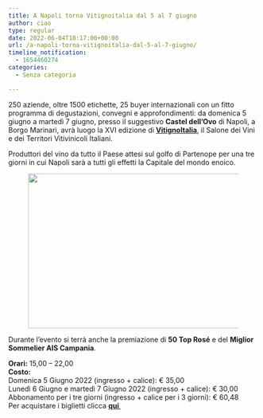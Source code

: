 ```yaml
---
title: A Napoli torna Vitignoitalia dal 5 al 7 giugno
author: ciao
type: regular
date: 2022-06-04T18:17:00+00:00
url: /a-napoli-torna-vitignoitalia-dal-5-al-7-giugno/
timeline_notification:
  - 1654460274
categories:
  - Senza categoria

---
```

250 aziende, oltre 1500 etichette, 25 buyer internazionali con un fitto programma di degustazioni, convegni e approfondimenti: da domenica 5 giugno a martedì 7 giugno, presso il suggestivo&nbsp;**Castel dell’Ovo**&nbsp;di Napoli, a Borgo Marinari, avrà luogo la XVI edizione di&nbsp;<a rel="noreferrer noopener" href="https://www.vitignoitalia.it/" target="_blank"><strong>VitignoItalia</strong></a>, il Salone dei Vini e dei Territori Vitivinicoli Italiani. 

Produttori del vino da tutto il Paese attesi sul golfo di Partenope per una tre giorni in cui Napoli sarà a tutti gli effetti la Capitale del mondo enoico. <figure class="wp-block-image aligncenter size-large is-resized">

<img loading="lazy" decoding="async" src="images/wp-content/uploads/2022/06/borgo-marinari-napoli-vino.jpg?w=1024" alt="" class="wp-image-2206" width="537" height="311" /> </figure> 

Durante l&#8217;evento si terrà anche la premiazione di **50 Top Rosé** e del **Miglior Sommelier AIS Campania**.

**Orari:** 15,00 – 22,00  
**Costo:**  
Domenica 5 Giugno 2022 (ingresso + calice): € 35,00  
Lunedì 6 Giugno e martedì 7 Giugno 2022 (ingresso + calice): € 30,00  
Abbonamento per i tre giorni (ingresso + calice per i 3 giorni): € 60,48  
Per acquistare i biglietti clicca <a rel="noreferrer noopener" href="https://www.azzurroservice.net/biglietti/vitignoitalia-2022/#.YpXYWWhBy3B" target="_blank"><strong>qui </strong></a>